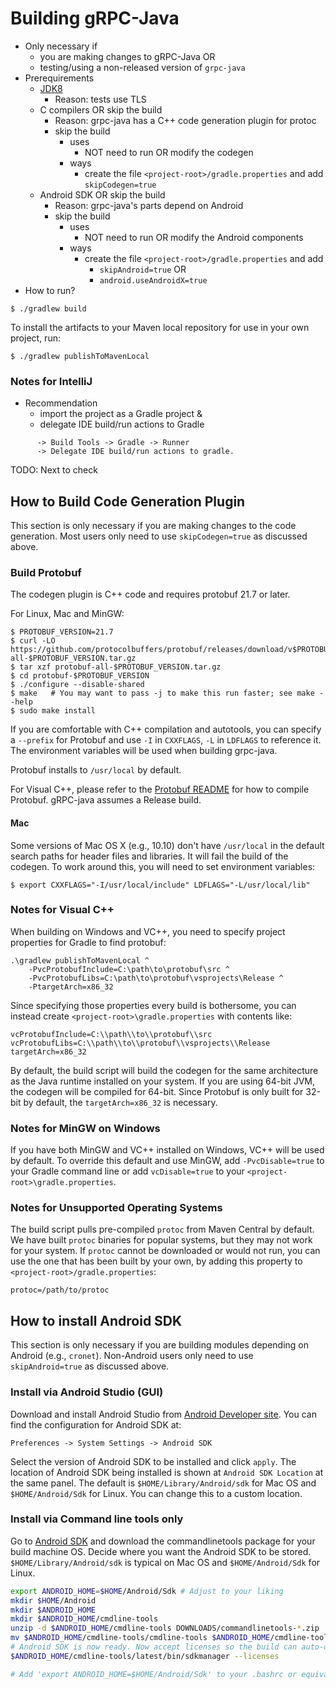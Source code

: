 Building gRPC-Java
==================

* Only necessary if
  * you are making changes to gRPC-Java OR
  * testing/using a non-released version of `grpc-java`
* Prerequirements
  * [JDK8](https://jdk.java.net/)
    * Reason: tests use TLS
  * C compilers OR skip the build
    * Reason: grpc-java has a C++ code generation plugin for protoc
    * skip the build
      * uses
        * NOT need to run OR modify the codegen
      * ways
        * create the file `<project-root>/gradle.properties` and add `skipCodegen=true`
  * Android SDK OR skip the build
    * Reason: grpc-java's parts depend on Android
    * skip the build
      * uses
        * NOT need to run OR modify the Android components
      * ways
        * create the file `<project-root>/gradle.properties` and add 
          * `skipAndroid=true` OR
          * `android.useAndroidX=true`
* How to run?
```
$ ./gradlew build
```
To install the artifacts to your Maven local repository for use in your own
project, run:
```
$ ./gradlew publishToMavenLocal
```

### Notes for IntelliJ
* Recommendation
  * import the project as a Gradle project &
  * delegate IDE build/run actions to Gradle
```Settings -> Build, Execution, Deployment
      -> Build Tools -> Gradle -> Runner
      -> Delegate IDE build/run actions to gradle.
```

TODO: Next to check

How to Build Code Generation Plugin
-----------------------------------
This section is only necessary if you are making changes to the code
generation. Most users only need to use `skipCodegen=true` as discussed above.

### Build Protobuf
The codegen plugin is C++ code and requires protobuf 21.7 or later.

For Linux, Mac and MinGW:
```
$ PROTOBUF_VERSION=21.7
$ curl -LO https://github.com/protocolbuffers/protobuf/releases/download/v$PROTOBUF_VERSION/protobuf-all-$PROTOBUF_VERSION.tar.gz
$ tar xzf protobuf-all-$PROTOBUF_VERSION.tar.gz
$ cd protobuf-$PROTOBUF_VERSION
$ ./configure --disable-shared
$ make   # You may want to pass -j to make this run faster; see make --help
$ sudo make install
```

If you are comfortable with C++ compilation and autotools, you can specify a
``--prefix`` for Protobuf and use ``-I`` in ``CXXFLAGS``, ``-L`` in
``LDFLAGS`` to reference it. The
environment variables will be used when building grpc-java.

Protobuf installs to ``/usr/local`` by default.

For Visual C++, please refer to the [Protobuf README](https://github.com/google/protobuf/blob/master/cmake/README.md)
for how to compile Protobuf. gRPC-java assumes a Release build.

#### Mac
Some versions of Mac OS X (e.g., 10.10) don't have ``/usr/local`` in the
default search paths for header files and libraries. It will fail the build of
the codegen. To work around this, you will need to set environment variables:
```
$ export CXXFLAGS="-I/usr/local/include" LDFLAGS="-L/usr/local/lib"
```

### Notes for Visual C++

When building on Windows and VC++, you need to specify project properties for
Gradle to find protobuf:
```
.\gradlew publishToMavenLocal ^
    -PvcProtobufInclude=C:\path\to\protobuf\src ^
    -PvcProtobufLibs=C:\path\to\protobuf\vsprojects\Release ^
    -PtargetArch=x86_32
```

Since specifying those properties every build is bothersome, you can instead
create ``<project-root>\gradle.properties`` with contents like:
```
vcProtobufInclude=C:\\path\\to\\protobuf\\src
vcProtobufLibs=C:\\path\\to\\protobuf\\vsprojects\\Release
targetArch=x86_32
```

By default, the build script will build the codegen for the same architecture as
the Java runtime installed on your system. If you are using 64-bit JVM, the
codegen will be compiled for 64-bit. Since Protobuf is only built for 32-bit by
default, the `targetArch=x86_32` is necessary.

### Notes for MinGW on Windows
If you have both MinGW and VC++ installed on Windows, VC++ will be used by
default. To override this default and use MinGW, add ``-PvcDisable=true``
to your Gradle command line or add ``vcDisable=true`` to your
``<project-root>\gradle.properties``.

### Notes for Unsupported Operating Systems
The build script pulls pre-compiled ``protoc`` from Maven Central by default.
We have built ``protoc`` binaries for popular systems, but they may not work
for your system. If ``protoc`` cannot be downloaded or would not run, you can
use the one that has been built by your own, by adding this property to
``<project-root>/gradle.properties``:
```
protoc=/path/to/protoc
```

How to install Android SDK
---------------------------
This section is only necessary if you are building modules depending on Android 
(e.g., `cronet`). Non-Android users only need to use `skipAndroid=true` as 
discussed above.

### Install via Android Studio (GUI)
Download and install Android Studio from [Android Developer site](https://developer.android.com/studio).
You can find the configuration for Android SDK at:
```
Preferences -> System Settings -> Android SDK
```
Select the version of Android SDK to be installed and click `apply`. The location
of Android SDK being installed is shown at `Android SDK Location` at the same panel.
The default is `$HOME/Library/Android/sdk` for Mac OS and `$HOME/Android/Sdk` for Linux. 
You can change this to a custom location.

### Install via Command line tools only
Go to [Android SDK](https://developer.android.com/studio#command-tools) and
download the commandlinetools package for your build machine OS. Decide where
you want the Android SDK to be stored. `$HOME/Library/Android/sdk` is typical on
Mac OS and `$HOME/Android/Sdk` for Linux.

```sh
export ANDROID_HOME=$HOME/Android/Sdk # Adjust to your liking
mkdir $HOME/Android
mkdir $ANDROID_HOME
mkdir $ANDROID_HOME/cmdline-tools
unzip -d $ANDROID_HOME/cmdline-tools DOWNLOADS/commandlinetools-*.zip
mv $ANDROID_HOME/cmdline-tools/cmdline-tools $ANDROID_HOME/cmdline-tools/latest
# Android SDK is now ready. Now accept licenses so the build can auto-download packages
$ANDROID_HOME/cmdline-tools/latest/bin/sdkmanager --licenses

# Add 'export ANDROID_HOME=$HOME/Android/Sdk' to your .bashrc or equivalent
```
